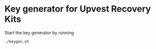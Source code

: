 # Key generator for Upvest Recovery Kits

Start the key generator by running

```bash
./keygen.sh
```